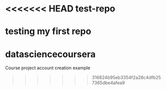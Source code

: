 <<<<<<< HEAD
test-repo
=========

testing my first repo
=======
datasciencecoursera
===================

Course project account creation example
>>>>>>> 316824b95eb3354f2a28c4dfb257365dbe4afea9
